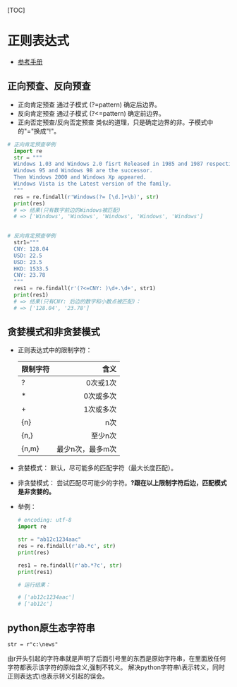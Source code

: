[TOC]

# 正则表达式

* [参考手册]("../data/正则表达式手册.html")

## 正向预查、反向预查

* 正向肯定预查
  通过子模式 (?=pattern) 确定后边界。
* 反向肯定预查
  通过子模式 (?<=pattern) 确定前边界。
* 正向否定预查/反向否定预查
  类似的道理，只是确定边界的非。子模式中的"="换成"!"。

```python
# 正向肯定预查举例
  import re
  str = """
  Windows 1.03 and Windows 2.0 fisrt Released in 1985 and 1987 respectively.
  Windows 95 and Windows 98 are the successor.
  Then Windows 2000 and Windows Xp appeared.
  Windows Vista is the Latest version of the family.
  """
  res = re.findall(r'Windows(?= [\d.]+\b)', str)
  print(res)
  # => 结果(只有数字前边的Windows被匹配)
  # => ['Windows', 'Windows', 'Windows', 'Windows', 'Windows']
  

# 反向肯定预查举例
  str1="""
  CNY: 128.04
  USD: 22.5
  USD: 23.5
  HKD: 1533.5
  CNY: 23.78
  """
  res1 = re.findall(r'(?<=CNY: )\d+.\d+', str1)
  print(res1)
  # => 结果(只有CNY: 后边的数字和小数点被匹配)：
  # => ['128.04', '23.78']
```



## 贪婪模式和非贪婪模式

* 正则表达式中的限制字符：

  | 限制字符  |        含义 |
  | :---- | --------: |
  | ?     |     0次或1次 |
  | \*    |     0次或多次 |
  | \+    |     1次或多次 |
  | {n}   |        n次 |
  | {n,}  |      至少n次 |
  | {n,m} | 最少n次，最多m次 |


* 贪婪模式：
  默认，尽可能多的匹配字符（最大长度匹配）。

* 非贪婪模式：
  尝试匹配尽可能少的字符。**?跟在以上限制字符后边，匹配模式是非贪婪的。**

* 举例：

  ```python
  # encoding: utf-8
  import re

  str = "ab12c1234aac"
  res = re.findall(r'ab.*c', str)
  print(res)

  res1 = re.findall(r'ab.*?c', str)
  print(res1)

  # 运行结果：

  # ['ab12c1234aac']
  # ['ab12c']
  ```




## python原生态字符串

`str = r"c:\news"`

由r开头引起的字符串就是声明了后面引号里的东西是原始字符串，在里面放任何字符都表示该字符的原始含义,强制不转义。
解决python字符串\表示转义，同时正则表达式\也表示转义引起的误会。